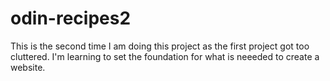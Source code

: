 # odin-recipes2
This is the second time I am doing this project as the first project got too cluttered. I'm learning to set the foundation for what is neeeded to create a website.